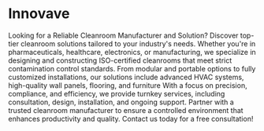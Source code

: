 # Innovave
Looking for a Reliable Cleanroom Manufacturer and Solution?
Discover top-tier cleanroom solutions tailored to your industry's needs. Whether you're in pharmaceuticals, healthcare, electronics, or manufacturing, we specialize in designing and constructing ISO-certified cleanrooms that meet strict contamination control standards. From modular and portable options to fully customized installations, our solutions include advanced HVAC systems, high-quality wall panels, flooring, and furniture With a focus on precision, compliance, and efficiency, we provide turnkey services, including consultation, design, installation, and ongoing support. Partner with a trusted cleanroom manufacturer to ensure a controlled environment that enhances productivity and quality. Contact us today for a free consultation!
